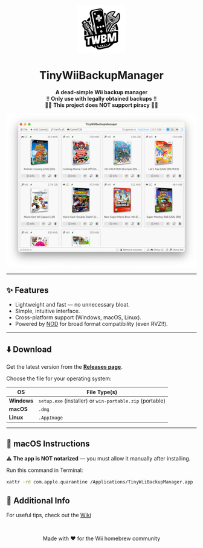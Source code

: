 <p align="center">
  <img alt="TinyWiiBackupManager Logo" width="128" src="logo-small.png">
</p>

<h1 align="center">TinyWiiBackupManager</h1>

<p align="center">
  <strong>A dead-simple Wii backup manager</strong>
  <br>
  ‼️ <strong>Only use with legally obtained backups</strong> ‼️<br>
  🏴‍☠️ <strong>This project does NOT support piracy</strong> 🏴‍☠️
</p>

<p align="center">
  <img alt="App Screenshot" src="screenshot.png">
</p>

---

## ✨ Features

- Lightweight and fast — no unnecessary bloat.
- Simple, intuitive interface.
- Cross-platform support (Windows, macOS, Linux).
- Powered by [NOD](https://github.com/encounter/nod) for broad format compatibility (even RVZ‼️).

---

## ⬇️ Download

Get the latest version from the **[Releases page](https://github.com/mq1/TinyWiiBackupManager/releases/latest)**.

Choose the file for your operating system:

| OS          | File Type(s)                                             |
|-------------|----------------------------------------------------------|
| **Windows** | `setup.exe` (installer) or `win-portable.zip` (portable) |
| **macOS**   | `.dmg`                                                   |
| **Linux**   | `.AppImage`                                              |

---

## 🍎 macOS Instructions

⚠️ **The app is NOT notarized** — you must allow it manually after installing.

Run this command in Terminal:

```bash
xattr -rd com.apple.quarantine /Applications/TinyWiiBackupManager.app
```

## 📄 Additional Info

For useful tips, check out the [Wiki](https://github.com/mq1/TinyWiiBackupManager/wiki)

<br>

<p align="center"> Made with ❤️ for the Wii homebrew community </p>
